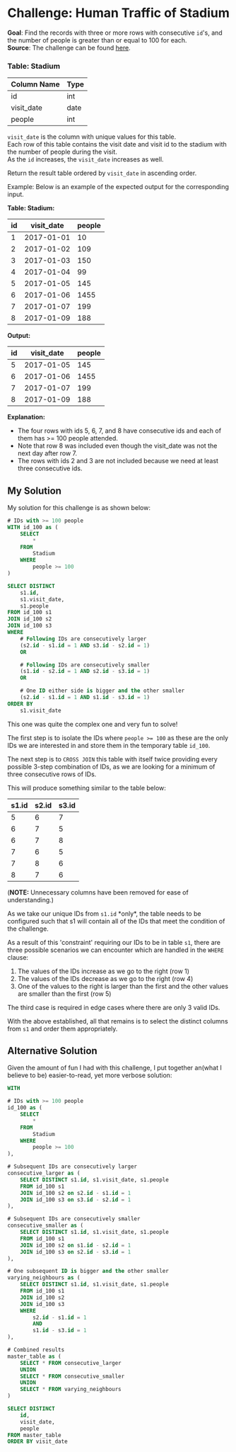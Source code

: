 # Challenge: Human Traffic of Stadium
**Goal**: Find the records with three or more rows with consecutive `id`'s, and the number of people is greater than or equal to 100 for each.\
**Source**: The challenge can be found [here](https://leetcode.com/problems/human-traffic-of-stadium/description/?source=submission-ac).

### Table: Stadium

| Column Name | Type    |
|-------------|---------|
| id          | int     |
| visit_date  | date    |
| people      | int     |

`visit_date` is the column with unique values for this table.  
Each row of this table contains the visit date and visit id to the stadium with the number of people during the visit.  
As the `id` increases, the `visit_date` increases as well.

Return the result table ordered by `visit_date` in ascending order.

Example:
Below is an example of the expected output for the corresponding input.

**Table: Stadium:**

| id | visit_date | people |
|----|------------|--------|
| 1  | 2017-01-01 | 10     |
| 2  | 2017-01-02 | 109    |
| 3  | 2017-01-03 | 150    |
| 4  | 2017-01-04 | 99     |
| 5  | 2017-01-05 | 145    |
| 6  | 2017-01-06 | 1455   |
| 7  | 2017-01-07 | 199    |
| 8  | 2017-01-09 | 188    |

**Output:**

| id | visit_date | people |
|----|------------|--------|
| 5  | 2017-01-05 | 145    |
| 6  | 2017-01-06 | 1455   |
| 7  | 2017-01-07 | 199    |
| 8  | 2017-01-09 | 188    |

**Explanation:**

- The four rows with ids 5, 6, 7, and 8 have consecutive ids and each of them has >= 100 people attended.
- Note that row 8 was included even though the visit_date was not the next day after row 7.
- The rows with ids 2 and 3 are not included because we need at least three consecutive ids.


## My Solution
My solution for this challenge is as shown below:
```sql
# IDs with >= 100 people
WITH id_100 as ( 
    SELECT
        *
    FROM 
        Stadium
    WHERE 
        people >= 100
) 

SELECT DISTINCT
    s1.id, 
    s1.visit_date, 
    s1.people
FROM id_100 s1
JOIN id_100 s2 
JOIN id_100 s3 
WHERE
    # Following IDs are consecutively larger
    (s2.id - s1.id = 1 AND s3.id - s2.id = 1) 
    OR

    # Following IDs are consecutively smaller
    (s1.id - s2.id = 1 AND s2.id - s3.id = 1)
    OR 

    # One ID either side is bigger and the other smaller 
    (s2.id - s1.id = 1 AND s1.id - s3.id = 1) 
ORDER BY
    s1.visit_date
```

This one was quite the complex one and very fun to solve!

The first step is to isolate the IDs where `people >= 100` as these are the only IDs we are interested in and store them in the temporary table `id_100`.

The next step is to `CROSS JOIN` this table with itself twice providing every possible 3-step combination of IDs, as we are looking for a minimum of three consecutive rows of IDs.

This will produce something similar to the table below:

| s1.id | s2.id | s3.id |
| -- | -- | -- |
| 5  | 6  | 7  |
| 6  | 7  | 5  |
| 6  | 7  | 8  |
| 7  | 6  | 5  |
| 7  | 8  | 6  |
| 8  | 7  | 6  |

(**NOTE:** Unnecessary columns have been removed for ease of understanding.)

As we take our unique IDs from `s1.id` \*only\*, the table needs to be configured such that s1 will contain all of the IDs that meet the condition of the challenge.

As a result of this 'constraint' requiring our IDs to be in table `s1`, there are three possible scenarios we can encounter which are handled in the `WHERE` clause:
1. The values of the IDs increase as we go to the right (row 1)
1. The values of the IDs decrease as we go to the right (row 4)
1. One of the values to the right is larger than the first and the other values are smaller than the first (row 5)

The third case is required in edge cases where there are only 3 valid IDs.

With the above established, all that remains is to select the distinct columns from `s1` and order them appropriately.

## Alternative Solution 
Given the amount of fun I had with this challenge, I put together an(what I believe to be) easier-to-read, yet more verbose solution:
```sql
WITH 

# IDs with >= 100 people
id_100 as ( 
    SELECT
        *
    FROM 
        Stadium
    WHERE 
        people >= 100
),

# Subsequent IDs are consecutively larger
consecutive_larger as (
    SELECT DISTINCT s1.id, s1.visit_date, s1.people
    FROM id_100 s1
    JOIN id_100 s2 on s2.id - s1.id = 1
    JOIN id_100 s3 on s3.id - s2.id = 1
), 

# Subsequent IDs are consecutively smaller
consecutive_smaller as (
    SELECT DISTINCT s1.id, s1.visit_date, s1.people
    FROM id_100 s1
    JOIN id_100 s2 on s1.id - s2.id = 1
    JOIN id_100 s3 on s2.id - s3.id = 1
),

# One subsequent ID is bigger and the other smaller
varying_neighbours as (
    SELECT DISTINCT s1.id, s1.visit_date, s1.people
    FROM id_100 s1
    JOIN id_100 s2 
    JOIN id_100 s3
    WHERE 
        s2.id - s1.id = 1
        AND
        s1.id - s3.id = 1
),

# Combined results
master_table as (
    SELECT * FROM consecutive_larger
    UNION
    SELECT * FROM consecutive_smaller
    UNION
    SELECT * FROM varying_neighbours
)

SELECT DISTINCT
    id, 
    visit_date, 
    people
FROM master_table
ORDER BY visit_date
```
































